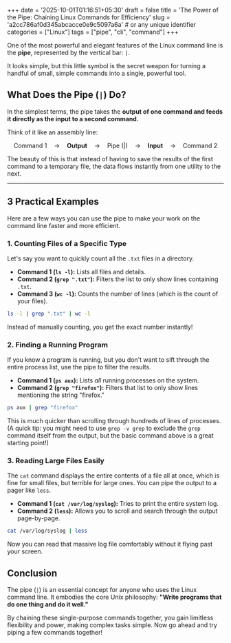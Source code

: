 +++
date = '2025-10-01T01:16:51+05:30'
draft = false
title = 'The Power of the Pipe: Chaining Linux Commands for Efficiency'
slug = 'a2cc786af0d345abcacce0e9c5097a6a'   # or any unique identifier
categories = ["Linux"]
tags = ["pipe", "cli", "command"]
+++

One of the most powerful and elegant features of the Linux command line is the **pipe**, represented by the vertical bar: `|`.

It looks simple, but this little symbol is the secret weapon for turning a handful of small, simple commands into a single, powerful tool.

## What Does the Pipe (`|`) Do?

In the simplest terms, the pipe takes the **output of one command and feeds it directly as the input to a second command.**

Think of it like an assembly line:

$$\text{Command 1} \quad \rightarrow \quad \textbf{Output} \quad \rightarrow \quad \text{Pipe } (|) \quad \rightarrow \quad \textbf{Input} \quad \rightarrow \quad \text{Command 2}$$

The beauty of this is that instead of having to save the results of the first command to a temporary file, the data flows instantly from one utility to the next.

---

## 3 Practical Examples

Here are a few ways you can use the pipe to make your work on the command line faster and more efficient.

### 1\. Counting Files of a Specific Type

Let's say you want to quickly count all the `.txt` files in a directory.

- **Command 1 (`ls -l`):** Lists all files and details.
- **Command 2 (`grep ".txt"`):** Filters the list to only show lines containing `.txt`.
- **Command 3 (`wc -l`):** Counts the number of lines (which is the count of your files).

<!-- end list -->

```bash
ls -l | grep ".txt" | wc -l
```

Instead of manually counting, you get the exact number instantly\!

### 2\. Finding a Running Program

If you know a program is running, but you don't want to sift through the entire process list, use the pipe to filter the results.

- **Command 1 (`ps aux`):** Lists _all_ running processes on the system.
- **Command 2 (`grep "firefox"`):** Filters that list to only show lines mentioning the string "firefox."

<!-- end list -->

```bash
ps aux | grep "firefox"
```

This is much quicker than scrolling through hundreds of lines of processes. (A quick tip: you might need to use `grep -v grep` to exclude the `grep` command itself from the output, but the basic command above is a great starting point\!)

### 3\. Reading Large Files Easily

The `cat` command displays the entire contents of a file all at once, which is fine for small files, but terrible for large ones. You can pipe the output to a pager like `less`.

- **Command 1 (`cat /var/log/syslog`):** Tries to print the entire system log.
- **Command 2 (`less`):** Allows you to scroll and search through the output page-by-page.

<!-- end list -->

```bash
cat /var/log/syslog | less
```

Now you can read that massive log file comfortably without it flying past your screen.

## Conclusion

The pipe (`|`) is an essential concept for anyone who uses the Linux command line. It embodies the core Unix philosophy: **"Write programs that do one thing and do it well."**

By chaining these single-purpose commands together, you gain limitless flexibility and power, making complex tasks simple. Now go ahead and try piping a few commands together\!
